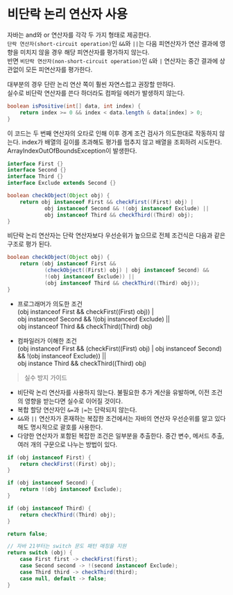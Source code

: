 # 비단락 논리 연산자 사용
자바는 and와 or 연산자를 각각 두 가지 형태로 제공한다.  
`단락 연산자(short-circuit operation)`인 `&&`와 `||`는 다음 피연산자가 연산 결과에 영향을 미치지 않을 경우 해당 피연산자를 평가하지 않는다.   
반면 `비단락 연산자(non-short-circuit operation)`인 `&`와 `|` 연산자는 중간 결과에 상관없이 모든 피연산자를 평가한다.     

대부분의 경우 단란 논리 연산 쪽이 훨씬 자연스럽고 권장할 만하다.   
실수로 비단락 연산자를 쓴다 하더라도 컴파일 에러가 발생하지 않는다.

```java
boolean isPositive(int[] data, int index) {
    return index >= 0 && index < data.length & data[index] > 0;
}
```
이 코드는 두 번째 연산자의 오타로 인해 이후 경계 조건 검사가 의도한대로 작동하지 않는다.
index가 배열의 길이를 초과해도 평가를 멈추지 않고 배열을 조회하려 시도한다.
ArrayIndexOutOfBoundsException이 발생한다.

```java
interface First {}
interface Second {}
interface Third {}
interface Exclude extends Second {}

boolean checkObject(Object obj) {
    return obj instanceof First && checkFirst((First) obj) |
            obj instanceof Second && !(obj instanceof Exclude) ||
            obj instanceof Third && checkThird((Third) obj);
}
```
비단락 논리 연산자는 단락 연산자보다 우선순위가 높으므로 전체 조건식은 다음과 같은 구조로 평가 된다.

```java
boolean checkObject(Object obj) {
    return (obj instanceof First && 
            (checkObject((First) obj) | obj instanceof Second) && 
            !(obj instanceof Exclude)) || 
            (obj instanceof Third && checkThird((Third) obj));
}
```

* 프로그래머가 의도한 조건     
(obj instanceof First && checkFirst((First) obj)) |     
obj instanceof Second && !(obj instanceof Exclude) ||     
obj instanceof Third && checkThird((Third) obj)

* 컴파일러가 이해한 조건   
(obj instanceof First && (checkFirst((First) obj) | obj instanceof Second) && !(obj instanceof Exclude)) ||   
obj instance Third && checkThird((Third) obj)
  
> 실수 방지 가이드

* 비단락 논리 연산자를 사용하지 않는다. 불필요한 추가 계산을 유발하며, 이전 조건의 영향을 받는다면 실수로 이어질 것이다.
* 복합 할당 연산자인 `&=`과 `|=`는 단락되지 않는다.
* `&&`와 `||` 연산자가 혼재하는 복잡한 조건에서는 자바의 연산자 우선순위를 알고 있다 해도 명시적으로 괄호를 사용한다.
* 다양한 연산자가 포함된 복잡한 조건은 일부분을 추출한다. 중간 변수, 메서드 추출, 여러 개의 구문으로 나누는 방법이 있다.
```java
if (obj instanceof First) {
    return checkFirst((First) obj);
}

if (obj instanceof Second) {
    return !(obj instanceof Exclude); 
}

if (obj instanceof Third) {
    return checkThird((Third) obj);
}

return false;
```
```java
// 자바 21부터는 switch 문도 패턴 매칭을 지원
return switch (obj) {
    case First first -> checkFirst(first);
    case Second second -> !(second instanceof Exclude);
    case Third third -> checkThird(third);
    case null, default -> false;
}
```


